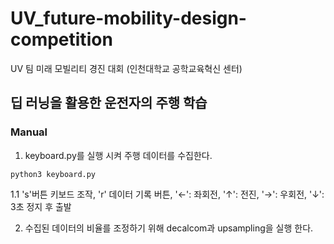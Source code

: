 # UV_future-mobility-design-competition
UV 팀 미래 모빌리티 경진 대회 (인천대학교 공학교육혁신 센터)

## 딥 러닝을 활용한 운전자의 주행 학습

### Manual

1. keyboard.py를 실행 시켜 주행 데이터를 수집한다.
```
python3 keyboard.py
```
1.1 's'버튼 키보드 조작, 'r' 데이터 기록 버튼, 
     '&#8592;': 좌회전, '&#8593;': 전진, '&#8594;': 우회전, '&#8595;': 3초 정지 후 출발 

2. 수집된 데이터의 비율를 조정하기 위해 decalcom과 upsampling을 실행 한다.



